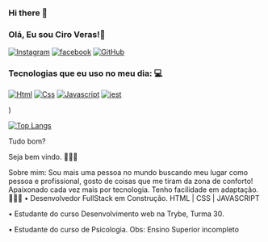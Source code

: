 ### Hi there 👋
### Olá, Eu sou Ciro Veras!🤙

[![Instagram](https://img.shields.io/badge/Instagram-E4405F?style=for-the-badge&logo=instagram&logoColor=white)](https://sujeitoprogramador.com)
[![facebook](https://img.shields.io/badge/Facebook-1877F2?style=for-the-badge&logo=facebook&logoColor=white)](https://www.facebook.com/)
[![GitHub](https://img.shields.io/badge/GitHub-100000?style=for-the-badge&logo=github&logoColor=white)](https://github.com/Cirov10?tab=overview&from=2023-02-01&to=2023-02-28)


### Tecnologias que eu uso no meu dia: 💻


[![Html](https://img.shields.io/badge/HTML5-E34F26?style=for-the-badge&logo=html5&logoColor=white)](https://sujeitoprogramador.com)
[![Css](https://img.shields.io/badge/CSS-239120?&style=for-the-badge&logo=css3&logoColor=white)](https://sujeitoprogramador.com)
[![Javascript](https://img.shields.io/badge/JavaScript-F7DF1E?style=for-the-badge&logo=javascript&logoColor=black)](https://sujeitoprogramador.com)
[![jest](https://img.shields.io/badge/Jest-323330?style=for-the-badge&logo=Jest&logoColor=white)](https://sujeitoprogramador.com)

)

[![Top Langs](https://github-readme-stats.vercel.app/api/top-langs/?username=anuraghazra&layout=compact)](https://github.com/Cirov10/github-readme-stats)


Tudo bom? 

Seja bem vindo. 👨🏽‍💻

Sobre mim: Sou mais uma pessoa no mundo buscando meu lugar como pessoa e profissional, gosto de coisas que me tiram da zona de conforto! Apaixonado cada vez mais por tecnologia.
Tenho facilidade em adaptação.
 👨🏽‍💻
• Desenvolvedor FullStack em Construção.
HTML | CSS | JAVASCRIPT

• Estudante do curso Desenvolvimento web na Trybe, Turma 30.

• Estudante do curso de Psicologia.
Obs: Ensino Superior incompleto
